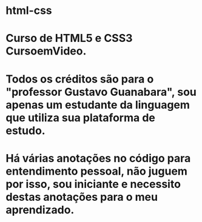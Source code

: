 # html-css
# Curso de HTML5 e CSS3 CursoemVideo.
# Todos os créditos são para o "professor Gustavo Guanabara", sou apenas um estudante da linguagem que utiliza sua plataforma de estudo.
# Há várias anotações no código para entendimento pessoal, não juguem por isso, sou iniciante e necessito destas anotações para o meu aprendizado.

